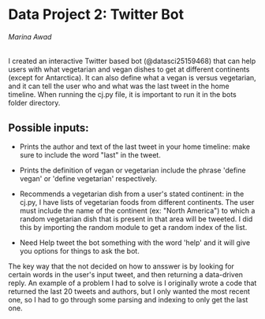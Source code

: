 # Data Project 2: Twitter Bot
###### Marina Awad
I created an interactive Twitter based bot (@datasci25159468) that can help users with what vegetarian and vegan dishes to get at different continents (except for Antarctica). It can also define what a vegan is versus vegetarian, and it can tell the user who and what was the last tweet in the home timeline. When running  the cj.py file, it is important to run it in the bots folder directory.
## Possible inputs:

- Prints the author and text of the last tweet in your home timeline: 
make sure to include the word "last" in the tweet.

- Prints the definition of vegan or vegetarian
include the phrase 'define vegan' or 'define  vegetarian' respectively.

- Recommends a vegetarian dish from a user's stated continent: 
in the cj.py, I have lists of vegetarian foods from different continents. The user must include the name of the continent (ex: "North America") to which a random vegetarian dish that is present in that area will be tweeted. I did this by importing the random module to get a random index of the list. 

- Need Help 
tweet the bot something with the word 'help' and it will give you options for things to ask the bot.

The key way that the not decided on how to ansswer is by looking for certain words in the user's input tweet, and then returning a data-driven reply. An example of a problem I had to solve is I originally wrote a code that returned the last 20 tweets and authors, but I only wanted the most recent one, so I had to go through some parsing and indexing to only get the last one. 

